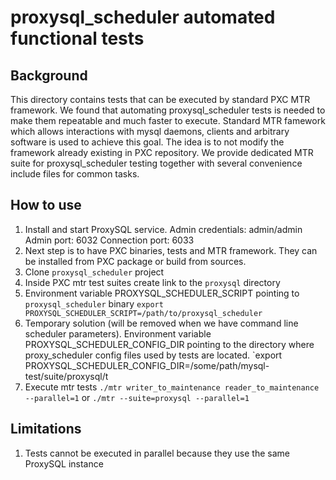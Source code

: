 # proxysql_scheduler automated functional tests

## Background
This directory contains tests that can be executed by standard PXC MTR framework.
We found that automating proxysql_scheduler tests is needed to make them repeatable and much faster to execute. Standard MTR famework which allows interactions with mysql daemons, clients and arbitrary software is used to achieve this goal.
The idea is to not modify the framework already existing in PXC repository. We provide dedicated MTR suite for proxysql_scheduler testing together with several convenience include files for common tasks.

## How to use
1. Install and start ProxySQL service.
Admin credentials: admin/admin
Admin port: 6032
Connection port: 6033
2. Next step is to have PXC binaries,  tests and MTR framework. They can be installed from PXC package or build from sources.
3. Clone `proxysql_scheduler` project
4. Inside PXC mtr test suites create link to the `proxysql` directory
5. Environment variable PROXYSQL_SCHEDULER_SCRIPT pointing to `proxysql_scheduler` binary
`export PROXYSQL_SCHEDULER_SCRIPT=/path/to/proxysql_scheduler`
6. Temporary solution (will be removed when we have command line scheduler parameters).
Environment variable PROXYSQL_SCHEDULER_CONFIG_DIR pointing to the directory where proxy_scheduler config files used by tests are located.
`export PROXYSQL_SCHEDULER_CONFIG_DIR=/some/path/mysql-test/suite/proxysql/t
7. Execute mtr tests
`./mtr writer_to_maintenance reader_to_maintenance --parallel=1`
or
`./mtr --suite=proxysql --parallel=1`

## Limitations
1. Tests cannot be executed in parallel because they use the same ProxySQL instance